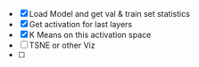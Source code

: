 - [x] Load Model and get val & train set statistics
- [x] Get activation for last layers
- [x] K Means on this activation space
- [ ] TSNE or other Viz
- [ ]
